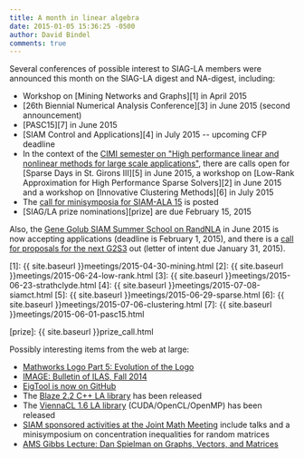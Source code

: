```yaml
---
title: A month in linear algebra
date: 2015-01-05 15:36:25 -0500
author: David Bindel
comments: true
---
```


Several conferences of possible interest to SIAG-LA members were
announced this month on the SIAG-LA digest and NA-digest, including:

- Workshop on [Mining Networks and Graphs][1] in April 2015
- [26th Biennial Numerical Analysis Conference][3] in June 2015
  (second announcement)
- [PASC15][7] in June 2015
- [SIAM Control and Applications][4] in July 2015 -- upcoming CFP
  deadline
- In the context of the
  [CIMI semester on "High performance linear and nonlinear methods for large scale applications"][cimi],
  there are calls open for
  [Sparse Days in St. Girons III][5] in June 2015,
  a workshop on
  [Low-Rank Approximation for High Performance Sparse Solvers][2] in June 2015
  and a workshop on [Innovative Clustering Methods][6] in July 2015
- The [call for minisymposia for SIAM-ALA 15][siamlams] is posted
- [SIAG/LA prize nominations][prize] are due February 15, 2015

Also, the [Gene Golub SIAM Summer School on RandNLA][randnla] in June 2015
is now accepting applications (deadline is February 1, 2015), and
there is a [call for proposals for the next G2S3][g2s3call] out
(letter of intent due January 31, 2015).

[1]: {{ site.baseurl }}meetings/2015-04-30-mining.html
[2]: {{ site.baseurl }}meetings/2015-06-24-low-rank.html
[3]: {{ site.baseurl }}meetings/2015-06-23-strathclyde.html
[4]: {{ site.baseurl }}meetings/2015-07-08-siamct.html
[5]: {{ site.baseurl }}meetings/2015-06-29-sparse.html
[6]: {{ site.baseurl }}meetings/2015-07-06-clustering.html
[7]: {{ site.baseurl }}meetings/2015-06-01-pasc15.html

[siamlams]: http://www.siam.org/meetings/la15/submissions.php
[prize]: {{ site.baseurl }}prize_call.html

[cimi]: http://cimi-semester-hpc.fr/
[randnla]: http://www.cs.rpi.edu//~drinep/G2S3_RandNLA_2015/
[g2s3call]: http://www.siam.org/students/g2s3/summer_call.php

Possibly interesting items from the web at large:

- [Mathworks Logo Part 5: Evolution of the Logo][logo]
- [IMAGE: Bulletin of ILAS, Fall 2014][image]
- [EigTool is now on GitHub][eigtool]
- The [Blaze 2.2 C++ LA library][blaze] has been released
- The [ViennaCL 1.6 LA library][viennacl] (CUDA/OpenCL/OpenMP) has been released
- [SIAM sponsored activities at the Joint Math Meeting](http://www.siam.org/meetings/jmm15/index.htm) include talks and a minisymposium on concentration inequalities for random matrices
- [AMS Gibbs Lecture: Dan Spielman on Graphs, Vectors, and Matrices][spielman]

[logo]: http://blogs.mathworks.com/cleve/2014/12/01/mathworks-logo-part-five-evolution-of-the-logo/
[image]: http://www.ilasic.org/IMAGE/IMAGES/image53.pdf
[eigtool]: https://github.com/eigtool/eigtool
[blaze]: https://code.google.com/p/blaze-lib/
[viennacl]: http://viennacl.sourceforge.net/
[spielman]: http://jointmathematicsmeetings.org/meetings/national/jmm2015/2168_speakers#spi
